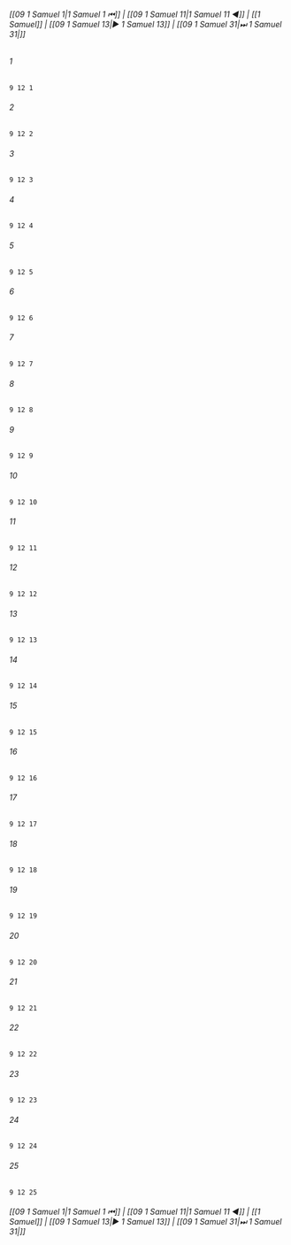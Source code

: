 
###### [[09 1 Samuel 1|1 Samuel 1 ⏮]] | [[09 1 Samuel 11|1 Samuel 11 ◀]] | [[1 Samuel]] | [[09 1 Samuel 13|▶ 1 Samuel 13]] | [[09 1 Samuel 31|⏭ 1 Samuel 31|]]

###### 1
``` verse
9 12 1 
```
###### 2
``` verse
9 12 2 
```
###### 3
``` verse
9 12 3 
```
###### 4
``` verse
9 12 4 
```
###### 5
``` verse
9 12 5 
```
###### 6
``` verse
9 12 6 
```
###### 7
``` verse
9 12 7 
```
###### 8
``` verse
9 12 8 
```
###### 9
``` verse
9 12 9 
```
###### 10
``` verse
9 12 10 
```
###### 11
``` verse
9 12 11 
```
###### 12
``` verse
9 12 12 
```
###### 13
``` verse
9 12 13 
```
###### 14
``` verse
9 12 14 
```
###### 15
``` verse
9 12 15 
```
###### 16
``` verse
9 12 16 
```
###### 17
``` verse
9 12 17 
```
###### 18
``` verse
9 12 18 
```
###### 19
``` verse
9 12 19 
```
###### 20
``` verse
9 12 20 
```
###### 21
``` verse
9 12 21 
```
###### 22
``` verse
9 12 22 
```
###### 23
``` verse
9 12 23 
```
###### 24
``` verse
9 12 24 
```
###### 25
``` verse
9 12 25 
```

###### [[09 1 Samuel 1|1 Samuel 1 ⏮]] | [[09 1 Samuel 11|1 Samuel 11 ◀]] | [[1 Samuel]] | [[09 1 Samuel 13|▶ 1 Samuel 13]] | [[09 1 Samuel 31|⏭ 1 Samuel 31|]]

